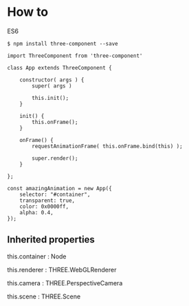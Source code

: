 
# How to

ES6

    $ npm install three-component --save
    
    
```
import ThreeComponent from 'three-component'

class App extends ThreeComponent {

    constructor( args ) {
        super( args )
        
        this.init();
    }

    init() {
        this.onFrame();
    }

    onFrame() {
        requestAnimationFrame( this.onFrame.bind(this) );

        super.render();
    }

};

const amazingAnimation = new App({
    selector: "#container",
    transparent: true,
    color: 0x0000ff,
    alpha: 0.4,
});
```

## Inherited properties

this.container : Node

this.renderer  : THREE.WebGLRenderer

this.camera    : THREE.PerspectiveCamera

this.scene     : THREE.Scene
